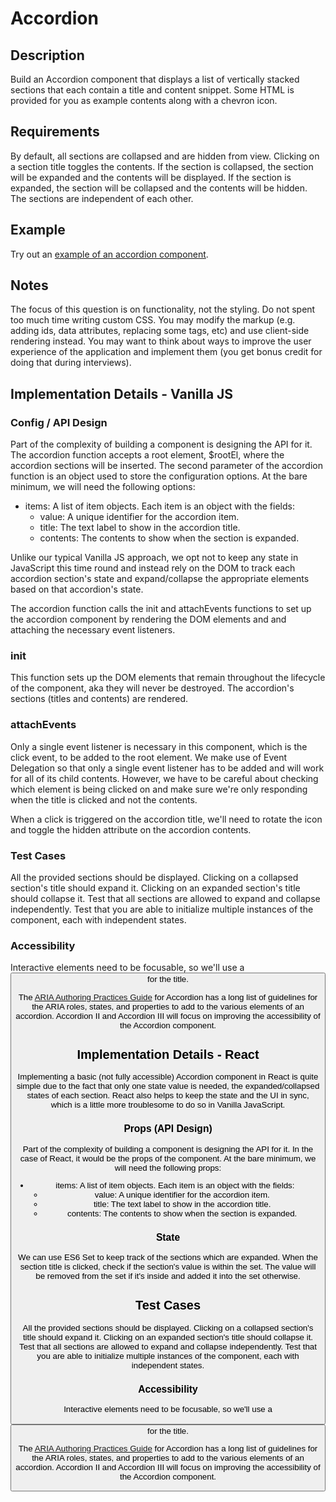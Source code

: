 # Accordion

## Description
Build an Accordion component that displays a list of vertically stacked sections that each contain a title and content snippet. Some HTML is provided for you as example contents along with a chevron icon.

## Requirements
By default, all sections are collapsed and are hidden from view.
Clicking on a section title toggles the contents.
If the section is collapsed, the section will be expanded and the contents will be displayed.
If the section is expanded, the section will be collapsed and the contents will be hidden.
The sections are independent of each other.

## Example
Try out an [example of an accordion component](https://www.w3.org/WAI/ARIA/apg/patterns/accordion/examples/accordion/).

## Notes
The focus of this question is on functionality, not the styling. Do not spent too much time writing custom CSS.
You may modify the markup (e.g. adding ids, data attributes, replacing some tags, etc) and use client-side rendering instead.
You may want to think about ways to improve the user experience of the application and implement them (you get bonus credit for doing that during interviews).

## Implementation Details - Vanilla JS
### Config / API Design
Part of the complexity of building a component is designing the API for it. The accordion function accepts a root element, $rootEl, where the accordion sections will be inserted. The second parameter of the accordion function is an object used to store the configuration options. At the bare minimum, we will need the following options:

* items: A list of item objects. Each item is an object with the fields:
  * value: A unique identifier for the accordion item.
  * title: The text label to show in the accordion title.
  * contents: The contents to show when the section is expanded.

Unlike our typical Vanilla JS approach, we opt not to keep any state in JavaScript this time round and instead rely on the DOM to track each accordion section's state and expand/collapse the appropriate elements based on that accordion's state.

The accordion function calls the init and attachEvents functions to set up the accordion component by rendering the DOM elements and and attaching the necessary event listeners.

### init
This function sets up the DOM elements that remain throughout the lifecycle of the component, aka they will never be destroyed. The accordion's sections (titles and contents) are rendered.

### attachEvents
Only a single event listener is necessary in this component, which is the click event, to be added to the root element. We make use of Event Delegation so that only a single event listener has to be added and will work for all of its child contents. However, we have to be careful about checking which element is being clicked on and make sure we're only responding when the title is clicked and not the contents.

When a click is triggered on the accordion title, we'll need to rotate the icon and toggle the hidden attribute on the accordion contents.

### Test Cases
All the provided sections should be displayed.
Clicking on a collapsed section's title should expand it.
Clicking on an expanded section's title should collapse it.
Test that all sections are allowed to expand and collapse independently.
Test that you are able to initialize multiple instances of the component, each with independent states.

### Accessibility
Interactive elements need to be focusable, so we'll use a <button> for the title.

The [ARIA Authoring Practices Guide](https://www.w3.org/WAI/ARIA/apg/patterns/accordion/) for Accordion has a long list of guidelines for the ARIA roles, states, and properties to add to the various elements of an accordion. Accordion II and Accordion III will focus on improving the accessibility of the Accordion component.

## Implementation Details - React
Implementing a basic (not fully accessible) Accordion component in React is quite simple due to the fact that only one state value is needed, the expanded/collapsed states of each section. React also helps to keep the state and the UI in sync, which is a little more troublesome to do so in Vanilla JavaScript.

### Props (API Design)
Part of the complexity of building a component is designing the API for it. In the case of React, it would be the props of the component. At the bare minimum, we will need the following props:

* items: A list of item objects. Each item is an object with the fields:
  * value: A unique identifier for the accordion item.
  * title: The text label to show in the accordion title.
  * contents: The contents to show when the section is expanded.

### State
We can use ES6 Set to keep track of the sections which are expanded. When the section title is clicked, check if the section's value is within the set. The value will be removed from the set if it's inside and added it into the set otherwise.

## Test Cases
All the provided sections should be displayed.
Clicking on a collapsed section's title should expand it.
Clicking on an expanded section's title should collapse it.
Test that all sections are allowed to expand and collapse independently.
Test that you are able to initialize multiple instances of the component, each with independent states.

### Accessibility
Interactive elements need to be focusable, so we'll use a <button> for the title.

The [ARIA Authoring Practices Guide](https://www.w3.org/WAI/ARIA/apg/patterns/accordion/) for Accordion has a long list of guidelines for the ARIA roles, states, and properties to add to the various elements of an accordion. Accordion II and Accordion III will focus on improving the accessibility of the Accordion component.
